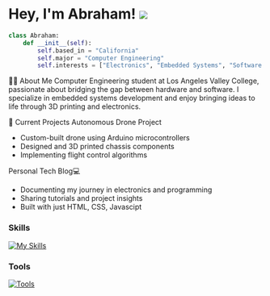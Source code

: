 
Hey, I'm Abraham! ![](https://user-images.githubusercontent.com/18350557/176309783-0785949b-9127-417c-8b55-ab5a4333674e.gif)
============================================================================================================================
```python
class Abraham:
    def __init__(self):
        self.based_in = "California"
        self.major = "Computer Engineering"
        self.interests = ["Electronics", "Embedded Systems", "Software Development", "3D Printing"]

```
👨‍💻 About Me
Computer Engineering student at Los Angeles Valley College, passionate about bridging the gap between hardware and software. I specialize in embedded systems development and enjoy bringing ideas to life through 3D printing and electronics.

🔭 Current Projects
Autonomous Drone Project

* Custom-built drone using Arduino microcontrollers
* Designed and 3D printed chassis components
* Implementing flight control algorithms

Personal Tech Blog💻

* Documenting my journey in electronics and programming
* Sharing tutorials and project insights
* Built with just HTML, CSS, Javascipt

### Skills 

[![My Skills](https://skillicons.dev/icons?i=py,cpp,html,django)](https://skillicons.dev)

### Tools

[![Tools](https://skillicons.dev/icons?i=vscode,postman,notion,apple)](https://skillicons.dev)
